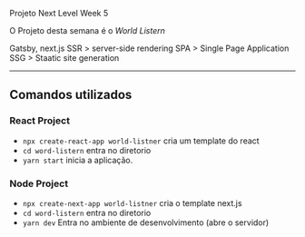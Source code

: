 Projeto Next Level Week 5

O Projeto desta semana é o *World Listern*






Gatsby, next.js
SSR > server-side rendering
SPA > Single Page Application
SSG > Staatic site generation

---

## Comandos utilizados

### React Project
* ``npx create-react-app world-listner`` cria um template do react
* ``cd word-listern`` entra no diretorio
* ``yarn start`` inicia a aplicação.

### Node Project
* ``npx create-next-app world-listner`` cria o template next.js
* ``cd word-listern`` entra no diretorio
* ``yarn dev`` Entra no ambiente de desenvolvimento (abre o servidor)